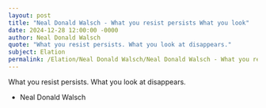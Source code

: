 ```yaml
---
layout: post
title: "Neal Donald Walsch - What you resist persists What you look"
date: 2024-12-28 12:00:00 -0000
author: Neal Donald Walsch
quote: "What you resist persists. What you look at disappears."
subject: Elation
permalink: /Elation/Neal Donald Walsch/Neal Donald Walsch - What you resist persists What you look
---
```


What you resist persists. What you look at disappears.

- Neal Donald Walsch
